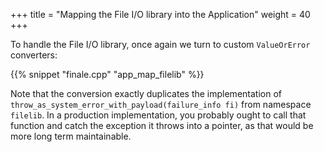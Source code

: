 +++
title = "Mapping the File I/O library into the Application"
weight = 40
+++

To handle the File I/O library, once again we turn to custom `ValueOrError`
converters:

{{% snippet "finale.cpp" "app_map_filelib" %}}

Note that the conversion exactly duplicates the implementation of
`throw_as_system_error_with_payload(failure_info fi)` from
namespace `filelib`. In a production implementation, you probably
ought to call that function and catch the exception it throws
into a pointer, as that would be more long term maintainable.
